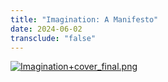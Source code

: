 ```yaml
---
title: "Imagination: A Manifesto"
date: 2024-06-02
transclude: "false"
---
```

[![Imagination+cover\_final.png](https://images.squarespace-cdn.com/content/v1/5bbd85f3809d8e6a1a3c5c9e/99955658-9c69-4465-8c84-c54ef0ea8c93/Imagination+cover_final.png?format=1500w)](https://www.ruhabenjamin.com/imagination-a-manifesto)
